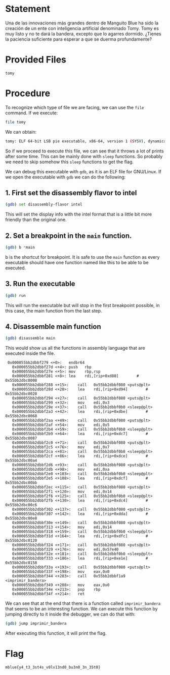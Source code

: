 # Statement

Una de las innovaciones más grandes dentro de Manguito Blue ha sido la creación de un ente con inteligencia artificial denominado Tomy. Tomy es muy listo y no te dará la bandera, excepto que lo agarres dormido. ¿Tienes la paciencia suficiente para esperar a que se duerma profundamente?

# Provided Files

```
tomy
```

# Procedure

To recognize which type of file we are facing, we can use the `file` command. If we execute:

```bash
file tomy
```

We can obtain:

```bash
tomy: ELF 64-bit LSB pie executable, x86-64, version 1 (SYSV), dynamically linked, interpreter /lib64/ld-linux-x86-64.so.2, BuildID[sha1]=af45f60aa815e37754705ae1182a6574dbff1087, for GNU/Linux 3.2.0, not stripped
```

So if we proceed to execute this file, we can see that it throws a lot of prints after some time. This can be mainly done with `sleep` functions. So probably we need to skip somehow this `sleep` functions to get the flag.

We can debug this executable with `gdb`, as it is an ELF file for GNU/Linux. If we open the executable with `gdb` we can do the following:

## 1. First set the disassembly flavor to intel

```bash
(gdb) set disassembly-flavor intel
```

This will set the display info with the intel format that is a little bit more friendly than the original one.

## 2. Set a breakpoint in the `main` function.

```bash
(gdb) b *main
```

b is the shortcut for breakpoint. It is safe to use the `main` function as every executable should have one function named like this to be able to be executed.

## 3. Run the executable

```bash
(gdb) run
```

This will run the executable but will stop in the first breakpoint possible, in this case, the main function from the last step.

## 4. Disassemble main function

```bash
(gdb) disassemble main
```

This would show us all the functions in assembly language that are executed inside the file.

```
 0x000055bb2dbbf279 <+0>:	endbr64
   0x000055bb2dbbf27d <+4>:	push   rbp
   0x000055bb2dbbf27e <+5>:	mov    rbp,rsp
   0x000055bb2dbbf281 <+8>:	lea    rdi,[rip+0xd80]        # 0x55bb2dbc0008
   0x000055bb2dbbf288 <+15>:	call   0x55bb2dbbf080 <puts@plt>
   0x000055bb2dbbf28d <+20>:	lea    rdi,[rip+0xd94]        # 0x55bb2dbc0028
   0x000055bb2dbbf294 <+27>:	call   0x55bb2dbbf080 <puts@plt>
   0x000055bb2dbbf299 <+32>:	mov    edi,0x3
   0x000055bb2dbbf29e <+37>:	call   0x55bb2dbbf0b0 <sleep@plt>
   0x000055bb2dbbf2a3 <+42>:	lea    rdi,[rip+0xdbe]        # 0x55bb2dbc0068
   0x000055bb2dbbf2aa <+49>:	call   0x55bb2dbbf080 <puts@plt>
   0x000055bb2dbbf2af <+54>:	mov    edi,0x5
   0x000055bb2dbbf2b4 <+59>:	call   0x55bb2dbbf0b0 <sleep@plt>
   0x000055bb2dbbf2b9 <+64>:	lea    rdi,[rip+0xdc7]        # 0x55bb2dbc0087
   0x000055bb2dbbf2c0 <+71>:	call   0x55bb2dbbf080 <puts@plt>
   0x000055bb2dbbf2c5 <+76>:	mov    edi,0x7
   0x000055bb2dbbf2ca <+81>:	call   0x55bb2dbbf0b0 <sleep@plt>
   0x000055bb2dbbf2cf <+86>:	lea    rdi,[rip+0xdce]        # 0x55bb2dbc00a4
   0x000055bb2dbbf2d6 <+93>:	call   0x55bb2dbbf080 <puts@plt>
   0x000055bb2dbbf2db <+98>:	mov    edi,0xa
   0x000055bb2dbbf2e0 <+103>:	call   0x55bb2dbbf0b0 <sleep@plt>
   0x000055bb2dbbf2e5 <+108>:	lea    rdi,[rip+0xdcf]        # 0x55bb2dbc00bb
   0x000055bb2dbbf2ec <+115>:	call   0x55bb2dbbf080 <puts@plt>
   0x000055bb2dbbf2f1 <+120>:	mov    edi,0x14
   0x000055bb2dbbf2f6 <+125>:	call   0x55bb2dbbf0b0 <sleep@plt>
   0x000055bb2dbbf2fb <+130>:	lea    rdi,[rip+0xdc4]        # 0x55bb2dbc00c6
   0x000055bb2dbbf302 <+137>:	call   0x55bb2dbbf080 <puts@plt>
   0x000055bb2dbbf307 <+142>:	lea    rdi,[rip+0xdda]        # 0x55bb2dbc00e8
   0x000055bb2dbbf30e <+149>:	call   0x55bb2dbbf080 <puts@plt>
   0x000055bb2dbbf313 <+154>:	mov    edi,0x14
   0x000055bb2dbbf318 <+159>:	call   0x55bb2dbbf0b0 <sleep@plt>
   0x000055bb2dbbf31d <+164>:	lea    rdi,[rip+0xdfc]        # 0x55bb2dbc0120
   0x000055bb2dbbf324 <+171>:	call   0x55bb2dbbf080 <puts@plt>
   0x000055bb2dbbf329 <+176>:	mov    edi,0x57e40
   0x000055bb2dbbf32e <+181>:	call   0x55bb2dbbf0b0 <sleep@plt>
   0x000055bb2dbbf333 <+186>:	lea    rdi,[rip+0xe1e]        # 0x55bb2dbc0158
   0x000055bb2dbbf33a <+193>:	call   0x55bb2dbbf080 <puts@plt>
   0x000055bb2dbbf33f <+198>:	mov    eax,0x0
   0x000055bb2dbbf344 <+203>:	call   0x55bb2dbbf1a9 <imprimir_bandera>
   0x000055bb2dbbf349 <+208>:	mov    eax,0x0
   0x000055bb2dbbf34e <+213>:	pop    rbp
   0x000055bb2dbbf34f <+214>:	ret
```

We can see that at the end that there is a function called `imprimir_bandera` that seems to be an interesting function. We can execute this function by jumping directly to it inside the debugger, we can do that with:

```bash
(gdb) jump imprimir_bandera
```

After executing this function, it will print the flag.

# Flag

`mblue{y4_t3_3st4s_v0lv13nd0_bu3n0_3n_35t0}` 
